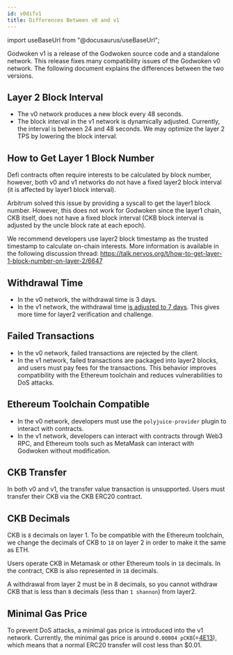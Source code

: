 ```yaml
---
id: v0difv1
title: Differences Between v0 and v1
---
```

import useBaseUrl from "@docusaurus/useBaseUrl";

Godwoken v1 is a release of the Godwoken source code and a standalone network. This release fixes many compatibility issues of the Godwoken v0 network. The following document explains the differences between the two versions.

## Layer 2 Block Interval

- The v0 network produces a new block every 48 seconds.
- The block interval in the v1 network is dynamically adjusted. Currently, the interval is between 24 and 48 seconds. We may optimize the layer 2 TPS by lowering the block interval.

## How to Get Layer 1 Block Number

Defi contracts often require interests to be calculated by block number, however, both v0 and v1 networks do not have a fixed layer2 block interval (it is affected by layer1 block interval).

Arbitrum solved this issue by providing a syscall to get the layer1 block number. However, this does not work for Godwoken since the layer1 chain, CKB itself, does not have a fixed block interval (CKB block interval is adjusted by the uncle block rate at each epoch).

We recommend developers use layer2 block timestamp as the trusted timestamp to calculate on-chain interests. More information is available in the following discussion thread: https://talk.nervos.org/t/how-to-get-layer-1-block-number-on-layer-2/6647

## Withdrawal Time

- In the v0 network, the withdrawal time is 3 days.
- In the v1 network, the withdrawal time [is adjusted to 7 days](https://github.com/godwokenrises/godwoken/discussions/1087). This gives more time for layer2 verification and challenge.

## Failed Transactions

- In the v0 network, failed transactions are rejected by the client.
- In the v1 network, failed transactions are packaged into layer2 blocks, and users must pay fees for the transactions. This behavior improves compatibility with the Ethereum toolchain and reduces vulnerabilities to DoS attacks.

## Ethereum Toolchain Compatible

- In the v0 network, developers must use the `polyjuice-provider` plugin to interact with contracts.
- In the v1 network, developers can interact with contracts through Web3 RPC, and Ethereum tools such as MetaMask can interact with Godwoken without modification.

## CKB Transfer

In both v0 and v1, the transfer value transaction is unsupported. Users must transfer their CKB via the CKB ERC20 contract.

## CKB Decimals

CKB is `8` decimals on layer 1. To be compatible with the Ethereum toolchain, we change the decimals of CKB to `18` on layer 2 in order to make it the same as ETH.

Users operate CKB in Metamask or other Ethereum tools in `18` decimals. In the contract, CKB is also represented in `18` decimals.

A withdrawal from layer 2 must be in 8 decimals, so you cannot withdraw CKB that is less than `8` decimals (less than `1 shannon`) from layer2.

## Minimal Gas Price

To prevent DoS attacks, a minimal gas price is introduced into the v1 network. Currently, the minimal gas price is around `0.00004 pCKB`(=[4E13](https://www.wolframalpha.com/input?i=4E13)), which means that a normal ERC20 transfer will cost less than $0.01.
